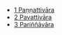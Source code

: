 
* [1 Paṇṇattivāra](/tipitaka/33Y2/1.md)
* [2 Pavattivāra](/tipitaka/33Y2/2.md)
* [3 Pariññāvāra](/tipitaka/33Y2/3.md)

